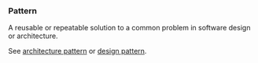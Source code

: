 ### Pattern

 A reusable or repeatable solution to a common problem in software design or architecture.

See [architecture pattern](#term-architecture-pattern) or [design pattern](#term-design-pattern).

